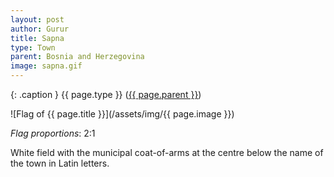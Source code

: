 ```yaml
---
layout: post
author: Gurur
title: Sapna
type: Town
parent: Bosnia and Herzegovina
image: sapna.gif
---
```

{: .caption }
{{ page.type }} ([{{ page.parent }}](/2019/03/30/bosnia-and-herzegovina.html))

![Flag of {{ page.title }}](/assets/img/{{ page.image }})

*Flag proportions*: 2:1

White field with the municipal coat-of-arms at the centre below the name of the town in Latin letters.